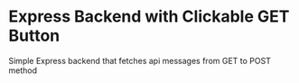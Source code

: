 # Express Backend with Clickable GET Button

Simple Express backend that fetches api messages from GET to POST method